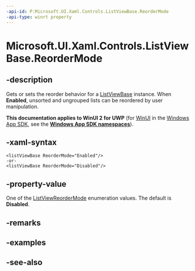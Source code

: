 ```yaml
---
-api-id: P:Microsoft.UI.Xaml.Controls.ListViewBase.ReorderMode
-api-type: winrt property
---
```


<!-- Property syntax
public Windows.UI.Xaml.Controls.ListViewReorderMode ReorderMode { get;  set; }
-->

# Microsoft.UI.Xaml.Controls.ListViewBase.ReorderMode

## -description
Gets or sets the reorder behavior for a [ListViewBase](listviewbase.md) instance. When **Enabled**, unsorted and ungrouped lists can be reordered by user manipulation.

**This documentation applies to WinUI 2 for UWP** (for [WinUI](/windows/apps/winui/winui3/) in the [Windows App SDK](/windows/apps/windows-app-sdk/), see the **[Windows App SDK namespaces](/windows/windows-app-sdk/api/winrt/)**).

## -xaml-syntax
```xaml
<listViewBase ReorderMode="Enabled"/>
-or-
<listViewBase ReorderMode="Disabled"/>
```


## -property-value
One of the [ListViewReorderMode](listviewreordermode.md) enumeration values. The default is **Disabled**.

## -remarks

## -examples

## -see-also
